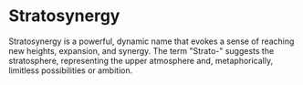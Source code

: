 # Stratosynergy
Stratosynergy is a powerful, dynamic name that evokes a sense of reaching new heights, expansion, and synergy. The term "Strato-" suggests the stratosphere, representing the upper atmosphere and, metaphorically, limitless possibilities or ambition.

